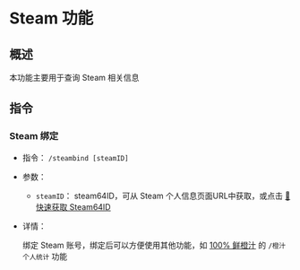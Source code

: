 # Steam 功能

## 概述

本功能主要用于查询 Steam 相关信息

## 指令

### Steam 绑定

- 指令： `/steambind [steamID]`

- 参数：

  - `steamID`： steam64ID，可从 Steam 个人信息页面URL中获取，或点击 [🔑快速获取 Steam64ID](https://link.yunmengdu.cn/steam_redirect)

- 详情：

  绑定 Steam 账号，绑定后可以方便使用其他功能，如 [100% 鲜橙汁](../query/orange_juice.md) 的 `/橙汁个人统计` 功能
